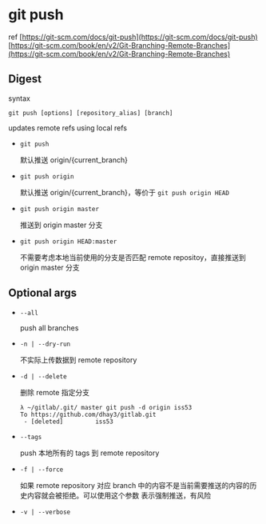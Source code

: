 # git push

ref
[https://git-scm.com/docs/git-push](https://git-scm.com/docs/git-push)
[https://git-scm.com/book/en/v2/Git-Branching-Remote-Branches](https://git-scm.com/book/en/v2/Git-Branching-Remote-Branches)

## Digest
syntax
```
git push [options] [repository_alias] [branch]
```
updates remote refs using local refs

- `git push`

  默认推送 origin/{current_branch}

- `git push origin`

  默认推送 origin/{current_branch}，等价于 `git push origin HEAD`

- `git push origin master`

  推送到 origin master 分支

- `git push origin HEAD:master`

  不需要考虑本地当前使用的分支是否匹配 remote repositoy，直接推送到 origin master 分支

## Optional args

- `--all`

  push all branches

- `-n | --dry-run`

  不实际上传数据到 remote repository

- `-d | --delete `

  删除 remote 指定分支

  ```
  λ ~/gitlab/.git/ master git push -d origin iss53 
  To https://github.com/dhay3/gitlab.git
   - [deleted]         iss53
  ```

- `--tags`

  push 本地所有的 tags 到 remote repository

- `-f | --force`

  如果 remote repository 对应 branch 中的内容不是当前需要推送的内容的历史内容就会被拒绝。可以使用这个参数 表示强制推送，有风险

- `-v | --verbose`

